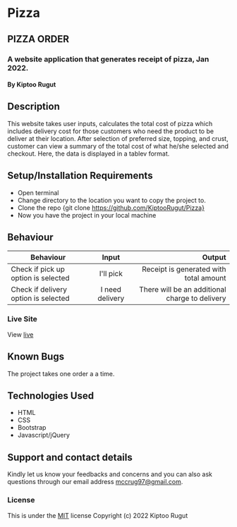# Pizza
## PIZZA ORDER
### A website application that generates receipt of pizza, Jan 2022.
#### By Kiptoo Rugut
## Description
This website takes user inputs, calculates the total cost of pizza which includes delivery cost for those customers who need the product to be deliver at their location. After selection of preferred size, topping, and crust, customer can view a summary of the total cost of what he/she selected and checkout. Here, the data is displayed in a tablev format.
## Setup/Installation Requirements
* Open terminal
* Change directory to the location you want to copy the project to.
* Clone the repo {git clone https://github.com/KiptooRugut/Pizza}
* Now you have the project in your local machine
## Behaviour
| Behaviour                            |      Input      |                                         Output |
| ------------------------------------ | :-------------: | ---------------------------------------------: |
| Check if pick up option is selected  |    I'll pick    |         Receipt is generated with total amount |
| Check if delivery option is selected | I need delivery | There will be an additional charge to delivery |
### Live Site
View [live](https://kiptoorugut.github.io/Pizza/)
## Known Bugs
The project takes one order a a time.
## Technologies Used
* HTML
* CSS
* Bootstrap
* Javascript/jQuery
## Support and contact details
Kindly let us know your feedbacks and concerns and you can also ask questions through our email address mccrug97@gmail.com.
### License
This is under the [MIT](LICENSE) license
Copyright (c) 2022 Kiptoo Rugut
